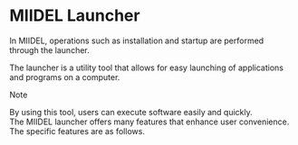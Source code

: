 # MIIDEL Launcher

In MIIDEL, operations such as installation and startup are performed through the launcher.

The launcher is a utility tool that allows for easy launching of applications and programs on a computer.

>[!NOTE]
>By using this tool, users can execute software easily and quickly.<br>
>The MIIDEL launcher offers many features that enhance user convenience. The specific features are as follows.
>